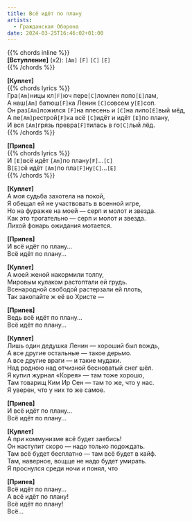 ```yaml
---
title: Всё идёт по плану
artists: 
  - Гражданская Оборона
date: 2024-03-25T16:46:02+01:00
---
```


{{% chords inline %}}  
**[Вступление]** (x2): `[Am]` `[F]` `[C]` `[E]`  
{{% /chords %}}

**[Куплет]**  
{{% chords lyrics %}}  
Гра`[Am]`ницы кл`[F]`юч пере`[C]`ломлен попо`[E]`лам,  
А наш`[Am]` батюш`[F]`ка Ленин `[C]`совсем у`[E]`соп.  
Он раз`[Am]`ложился `[F]`на плесень и `[C]`на липо`[E]`вый мёд,  
А пе`[Am]`рестрой`[F]`ка всё `[C]`идёт и идёт `[E]`по плану,  
И вся `[Am]`грязь превра`[F]`тилась в го`[C]`лый лёд.  
{{% /chords %}}

**[Припев]**  
{{% chords lyrics %}}  
И `[E]`всё идёт `[Am]`по плану`[F]`...`[C]`  
В`[E]`сё идёт `[Am]`по пла`[F]`ну`[C]`...`[E]`  
{{% /chords %}}

**[Куплет]**  
А моя судьба захотела на покой,  
Я обещал ей не участвовать в военной игре,  
Но на фуражке на моей — серп и молот и звезда.  
Как это трогательно — серп и молот и звезда.  
Лихой фонарь ожидания мотается.

**[Припев]**  
И всё идёт по плану...  
Всё идёт по плану...

**[Куплет]**  
А моей женой накормили толпу,  
Мировым кулаком растоптали ей грудь.  
Всенародной свободой растерзали ей плоть,  
Так закопайте ж её во Христе —

**[Припев]**  
Ведь всё идёт по плану...  
Всё идёт по плану...

**[Куплет]**  
Лишь один дедушка Ленин — хороший был вождь,  
А все другие остальные — такое дерьмо.  
А все другие враги — и такие мудаки.  
Над родною над отчизной бесноватый снег шёл.  
Я купил журнал «Корея» — там тоже хорошо,  
Там товарищ Ким Ир Сен — там то же, что у нас.  
Я уверен, что у них то же самое.

**[Припев]**  
И всё идёт по плану...  
Всё идёт по плану...

**[Куплет]**  
А при коммунизме всё будет заебись!  
Он наступит скоро — надо только подождать.  
Там всё будет бесплатно — там всё будет в кайф.  
Там, наверное, вощще не надо будет умирать.  
Я проснулся среди ночи и понял, что

**[Припев]**  
Всё идёт по плану...  
А всё идёт по плану!  
Всё идёт по плану!  
Всё...
